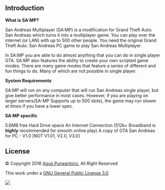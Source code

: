 <h2>Introduction</h2>

<b> What is SA:MP? </b>
<p>San Andreas Multiplayer (SA:MP) is a modification for Grand Theft Auto: San Andreas which turns it into a multiplayer game. You can play over the internet (or LAN) with up to 500 other people. You need the original Grand Theft Auto: San Andreas PC game to play San Andreas Multiplayer.
</p><p>In SA:MP you are able to do almost anything that you can do in single player GTA. SA:MP also features the ability to create your own scripted game modes. There are many game modes that feature a series of different and fun things to do. Many of which are not possible in single player.
</p>
<b> System Requirements </b>
<p>SA:MP will run on any computer that will run San Andreas single player, but give better performance in most cases.  However, if you are  playing on larger servers(SA-MP Supports up to 500 slots), the game may run slower at times if you have a lower spec.
</p>
<b>SA:MP specific</b>
<p>5.6MB free Hard Drive space
An Internet Connection (512k+ Broadband is <i><b>highly</b></i> recommended for smooth online play)
A copy of GTA San Andreas for PC - V1.0 [NOT V1.01, V2.0, V3.0]</p>

<h2>License</h2>

© Copyright 2016 <a href="https://www.facebook.com/" target="_blank">Agus Purwantoro.</a> All Right Reserved

This work under a <a href="http://www.gnu.org/licenses/gpl-3.0.en.html" target="_blank">GNU General Public License 3.0</a>

<a href="http://www.gnu.org/licenses/gpl-3.0.en.html" target="_blank"><img src="https://camo.githubusercontent.com/d97ef5d63414e396202e567b6b46adbe3f75bf3e/687474703a2f2f692e6372656174697665636f6d6d6f6e732e6f72672f6c2f62792d6e632d73612f332e302f61752f38387833312e706e67">


